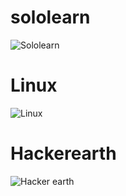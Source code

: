 # sololearn

![Sololearn](https://user-images.githubusercontent.com/98948425/155293456-60c6e00a-0ccd-43be-8d15-972470ff2e0a.png)

# Linux

![Linux ](https://user-images.githubusercontent.com/98948425/155294760-9fe15d1a-2721-48d8-b48c-7f77f77937c0.png)

# Hackerearth

![Hacker earth](https://user-images.githubusercontent.com/98948425/155298091-97ea5d54-77e3-4028-9cb1-52648c10b423.png)